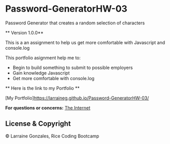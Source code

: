 # Password-GeneratorHW-03
Password Generator that creates a random selection of characters

** Version 1.0.0**

This is a an assignment to help us get more comfortable with Javascript and console.log

This portfolio asignment help me to:
- Begin to build something to submit to possible employers
- Gain knowledge Javascript
- Get more comfortable with console.log


** Here is the link to my Portfolio **

[My Portfolio]https://larraineg.github.io/Password-GeneratorHW-03/

**For questions or concerns:**
[The Internet](https://www.google.com)

## License & Copyright
© Larraine Gonzales, Rice Coding Bootcamp
